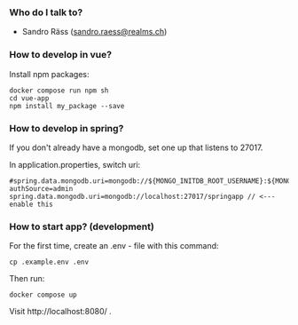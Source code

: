 ### Who do I talk to? ###

* Sandro Räss (sandro.raess@realms.ch)

### How to develop in vue? ###

Install npm packages:

    docker compose run npm sh
    cd vue-app
    npm install my_package --save

### How to develop in spring? ###

If you don't already have a mongodb, set one up that listens to 27017.

In application.properties, switch uri:

    #spring.data.mongodb.uri=mongodb://${MONGO_INITDB_ROOT_USERNAME}:${MONGO_INITDB_ROOT_PASSWORD}@mongodb/springapp?authSource=admin
    spring.data.mongodb.uri=mongodb://localhost:27017/springapp // <--- enable this

### How to start app? (development) ###

For the first time, create an .env - file with this command:

    cp .example.env .env

Then run:

    docker compose up

Visit http://localhost:8080/ .
